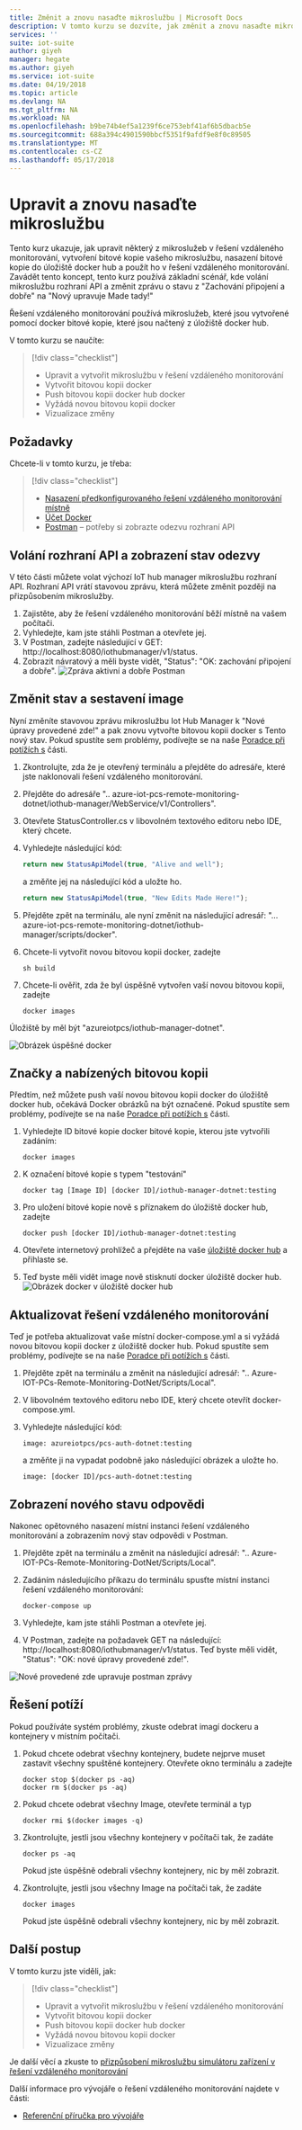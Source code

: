 ```yaml
---
title: Změnit a znovu nasaďte mikroslužbu | Microsoft Docs
description: V tomto kurzu se dozvíte, jak změnit a znovu nasaďte mikroslužbu ve vzdálené monitorování
services: ''
suite: iot-suite
author: giyeh
manager: hegate
ms.author: giyeh
ms.service: iot-suite
ms.date: 04/19/2018
ms.topic: article
ms.devlang: NA
ms.tgt_pltfrm: NA
ms.workload: NA
ms.openlocfilehash: b9be74b4ef5a1239f6ce753ebf41af6b5dbacb5e
ms.sourcegitcommit: 688a394c4901590bbcf5351f9afdf9e8f0c89505
ms.translationtype: MT
ms.contentlocale: cs-CZ
ms.lasthandoff: 05/17/2018
---
```

# <a name="customize-and-redeploy-a-microservice"></a>Upravit a znovu nasaďte mikroslužbu

Tento kurz ukazuje, jak upravit některý z mikroslužeb v řešení vzdáleného monitorování, vytvoření bitové kopie vašeho mikroslužbu, nasazení bitové kopie do úložiště docker hub a použít ho v řešení vzdáleného monitorování. Zavádět tento koncept, tento kurz používá základní scénář, kde volání mikroslužbu rozhraní API a změnit zprávu o stavu z "Zachování připojení a dobře" na "Nový upravuje Made tady!"

Řešení vzdáleného monitorování používá mikroslužeb, které jsou vytvořené pomocí docker bitové kopie, které jsou načtený z úložiště docker hub. 

V tomto kurzu se naučíte:

>[!div class="checklist"]
> * Upravit a vytvořit mikroslužbu v řešení vzdáleného monitorování
> * Vytvořit bitovou kopii docker
> * Push bitovou kopii docker hub docker
> * Vyžádá novou bitovou kopii docker
> * Vizualizace změny 

## <a name="prerequisites"></a>Požadavky

Chcete-li v tomto kurzu, je třeba:

>[!div class="checklist"]
> * [Nasazení předkonfigurovaného řešení vzdáleného monitorování místně](../iot-accelerators/iot-accelerators-remote-monitoring-deploy-local.md)
> * [Účet Docker](https://hub.docker.com/)
> * [Postman](https://www.getpostman.com/) – potřeby si zobrazte odezvu rozhraní API

## <a name="call-the-api-and-view-response-status"></a>Volání rozhraní API a zobrazení stav odezvy

V této části můžete volat výchozí IoT hub manager mikroslužbu rozhraní API. Rozhraní API vrátí stavovou zprávu, která můžete změnit později na přizpůsobením mikroslužby.

1. Zajistěte, aby že řešení vzdáleného monitorování běží místně na vašem počítači.
2. Vyhledejte, kam jste stáhli Postman a otevřete jej.
3. V Postman, zadejte následující v GET: http://localhost:8080/iothubmanager/v1/status.
4. Zobrazit návratový a měli byste vidět, "Status": "OK: zachování připojení a dobře".
![Zpráva aktivní a dobře Postman](media/iot-suite-microservices-example/postman-alive-well.png)

## <a name="change-the-status-and-build-the-image"></a>Změnit stav a sestavení image

Nyní změníte stavovou zprávu mikroslužbu Iot Hub Manager k "Nové úpravy provedené zde!" a pak znovu vytvořte bitovou kopii docker s Tento nový stav. Pokud spustíte sem problémy, podívejte se na naše [Poradce při potížích s](#Troubleshoot) části.

1. Zkontrolujte, zda že je otevřený terminálu a přejděte do adresáře, které jste naklonovali řešení vzdáleného monitorování. 
2. Přejděte do adresáře ".. azure-iot-pcs-remote-monitoring-dotnet/iothub-manager/WebService/v1/Controllers".
3. Otevřete StatusController.cs v libovolném textového editoru nebo IDE, který chcete. 
4. Vyhledejte následující kód:

    ```javascript
    return new StatusApiModel(true, "Alive and well");
    ```

    a změňte jej na následující kód a uložte ho.

    ```javascript
    return new StatusApiModel(true, "New Edits Made Here!");
    ```

5. Přejděte zpět na terminálu, ale nyní změnit na následující adresář: "... azure-iot-pcs-remote-monitoring-dotnet/iothub-manager/scripts/docker".
6. Chcete-li vytvořit novou bitovou kopii docker, zadejte

    ```cmd/sh
    sh build
    ```

7. Chcete-li ověřit, zda že byl úspěšně vytvořen vaší novou bitovou kopii, zadejte

    ```cmd/sh
    docker images 
    ```

Úložiště by měl být "azureiotpcs/iothub-manager-dotnet".

![Obrázek úspěšné docker](media/iot-suite-microservices-example/successful-docker-image.png)

## <a name="tag-and-push-the-image"></a>Značky a nabízených bitovou kopii
Předtím, než můžete push vaší novou bitovou kopii docker do úložiště docker hub, očekává Docker obrázků na být označené. Pokud spustíte sem problémy, podívejte se na naše [Poradce při potížích s](#Troubleshoot) části.

1. Vyhledejte ID bitové kopie docker bitové kopie, kterou jste vytvořili zadáním:

    ```cmd/sh
    docker images
    ```

2. K označení bitové kopie s typem "testování"

    ```cmd/sh
    docker tag [Image ID] [docker ID]/iothub-manager-dotnet:testing 
    ```

3. Pro uložení bitové kopie nově s příznakem do úložiště docker hub, zadejte

    ```cmd/sh
    docker push [docker ID]/iothub-manager-dotnet:testing
    ```

4. Otevřete internetový prohlížeč a přejděte na vaše [úložiště docker hub](https://hub.docker.com/) a přihlaste se.
5. Teď byste měli vidět image nově stisknutí docker úložiště docker hub.
![Obrázek docker v úložiště docker hub](media/iot-suite-microservices-example/docker-image-in-docker-hub.png)

## <a name="update-your-remote-monitoring-solution"></a>Aktualizovat řešení vzdáleného monitorování
Teď je potřeba aktualizovat vaše místní docker-compose.yml a si vyžádá novou bitovou kopii docker z úložiště docker hub. Pokud spustíte sem problémy, podívejte se na naše [Poradce při potížích s](#Troubleshoot) části.

1. Přejděte zpět na terminálu a změnit na následující adresář: ".. Azure-IOT-PCs-Remote-Monitoring-DotNet/Scripts/Local".
2. V libovolném textového editoru nebo IDE, který chcete otevřít docker-compose.yml.
3. Vyhledejte následující kód:

    ```docker
    image: azureiotpcs/pcs-auth-dotnet:testing
    ```

    a změňte ji na vypadat podobně jako následující obrázek a uložte ho.

    ```cmd/sh
    image: [docker ID]/pcs-auth-dotnet:testing
    ```

## <a name="view-the-new-response-status"></a>Zobrazení nového stavu odpovědi
Nakonec opětovného nasazení místní instanci řešení vzdáleného monitorování a zobrazením nový stav odpovědi v Postman.

1. Přejděte zpět na terminálu a změnit na následující adresář: ".. Azure-IOT-PCs-Remote-Monitoring-DotNet/Scripts/Local".
2. Zadáním následujícího příkazu do terminálu spusťte místní instanci řešení vzdáleného monitorování:

    ```cmd/sh
    docker-compose up
    ```

3. Vyhledejte, kam jste stáhli Postman a otevřete jej.
4. V Postman, zadejte na požadavek GET na následující: http://localhost:8080/iothubmanager/v1/status. Teď byste měli vidět, "Status": "OK: nové úpravy provedené zde!".

![Nové provedené zde upravuje postman zprávy](media/iot-suite-microservices-example/new-postman-message.png)

## <a name="Troubleshoot"></a>Řešení potíží

Pokud používáte systém problémy, zkuste odebrat imagí dockeru a kontejnery v místním počítači.

1. Pokud chcete odebrat všechny kontejnery, budete nejprve muset zastavit všechny spuštěné kontejnery. Otevřete okno terminálu a zadejte

    ```cmd/sh
    docker stop $(docker ps -aq)
    docker rm $(docker ps -aq)
    ```
    
2. Pokud chcete odebrat všechny Image, otevřete terminál a typ 

    ```cmd/sh
    docker rmi $(docker images -q)
    ```

3. Zkontrolujte, jestli jsou všechny kontejnery v počítači tak, že zadáte

    ```cmd/sh
    docker ps -aq 
    ```

    Pokud jste úspěšně odebrali všechny kontejnery, nic by měl zobrazit.

4. Zkontrolujte, jestli jsou všechny Image na počítači tak, že zadáte

    ```cmd/sh
    docker images
    ```

    Pokud jste úspěšně odebrali všechny kontejnery, nic by měl zobrazit.

## <a name="next-steps"></a>Další postup

V tomto kurzu jste viděli, jak:

<!-- Repeat task list from intro -->
>[!div class="checklist"]
> * Upravit a vytvořit mikroslužbu v řešení vzdáleného monitorování
> * Vytvořit bitovou kopii docker
> * Push bitovou kopii docker hub docker
> * Vyžádá novou bitovou kopii docker
> * Vizualizace změny 

Je další věcí a zkuste to [přizpůsobení mikroslužbu simulátoru zařízení v řešení vzdáleného monitorování](iot-suite-remote-monitoring-test.md)

Další informace pro vývojáře o řešení vzdáleného monitorování najdete v části:

* [Referenční příručka pro vývojáře](https://github.com/Azure/azure-iot-pcs-remote-monitoring-dotnet/wiki/Developer-Reference-Guide)
<!-- Next tutorials in the sequence -->

